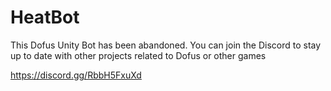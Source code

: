 # HeatBot

This Dofus Unity Bot has been abandoned. You can join the Discord to stay up to date with other projects related to Dofus or other games
 
https://discord.gg/RbbH5FxuXd
